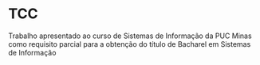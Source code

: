 # TCC
Trabalho apresentado ao curso de Sistemas de Informação da PUC Minas como requisito parcial para a obtenção do título de Bacharel em Sistemas de Informação
